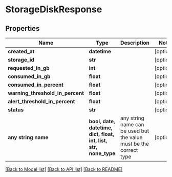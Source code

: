 # StorageDiskResponse


## Properties
Name | Type | Description | Notes
------------ | ------------- | ------------- | -------------
**created_at** | **datetime** |  | [optional] 
**storage_id** | **str** |  | [optional] 
**requested_in_gb** | **int** |  | [optional] 
**consumed_in_gb** | **float** |  | [optional] 
**consumed_in_percent** | **float** |  | [optional] 
**warning_threshold_in_percent** | **float** |  | [optional] 
**alert_threshold_in_percent** | **float** |  | [optional] 
**status** | **str** |  | [optional] 
**any string name** | **bool, date, datetime, dict, float, int, list, str, none_type** | any string name can be used but the value must be the correct type | [optional]

[[Back to Model list]](../README.md#documentation-for-models) [[Back to API list]](../README.md#documentation-for-api-endpoints) [[Back to README]](../README.md)


